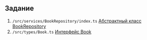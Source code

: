 ## Задание

1. ``/src/services/BookRepository/index.ts`` [Абстрактный класс BookRepository](https://github.com/rustam99/ndse/blob/hw-3.0/src/services/BookRepository/index.ts)
2. ``/src/types/Book.ts`` [Интерфейс Book](https://github.com/rustam99/ndse/blob/hw-3.0/src/types/Book.ts)